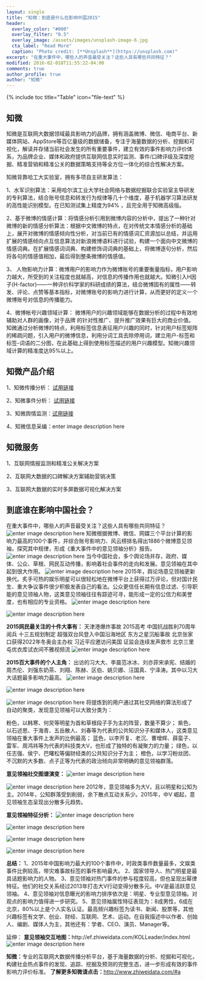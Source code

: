 ```yaml
---
layout: single
title: "知微：到底是什么在影响中国2015"
header:
  overlay_color: "#000"
  overlay_filter: "0.5"
  overlay_image: /assets/images/unsplash-image-6.jpg
  cta_label: "Read More"
  caption: "Photo credit: [**Unsplash**](https://unsplash.com)"
excerpt: "在重大事件中，哪些人的声音最受关注？这些人具有哪些共同特征？"
modified: 2016-02-018T11:55:22-04:00
comments: true
author_profile: true
author: "知微"
---
```


{% include toc title="Table" icon="file-text" %}

## 知微
知微是互联网大数据领域最具影响力的品牌，拥有涵盖微博、微信、电商平台、新媒体网站、AppStore等百亿量级的数据储备，专注于海量数据的分析、挖掘和可视化，解读并存储当前社会发生的所有重要事件，建立有效的事件影响力评价体系，为品牌企业、媒体和政府提供互联网信息实时监测、事件/口碑评级及深度挖掘、精准营销和精准公关的数据策略支持等全方位一体化的综合性解决方案。

知微背靠哈工大实验室，拥有多项自主研发算法：

1、水军识别算法：采用哈尔滨工业大学社会网络与数据挖掘联合实验室主导研发的专利算法，结合账号信息和转发行为规律等几十个维度，基于机器学习算法研发的高性能识别模型。在已知测试集上精度为94% ，且完全用于知微高级版。

2、基于微博的情感计算：将情感分析引用到微博内容的分析中，提出了一种针对微博的新的情感分析算法：根据中文微博的特点，在对传统文本情感分析的基础上，展开对微博的情感倾向性分析，对当前已有的情感词汇资源加以总结，并运用扩展的情感倾向点互信息算法对新浪微博语料进行试验，构建一个面向中文微博的情感词典。在扩展情感词词典、构建修饰词词典的基础上，将微博逐句分析，然后将各句的情感值相加，最后得到整条微博的情感值。

3、 人物影响力计算：微博用户的影响力作为微博账号的重要衡量指标，用户影响力越大，所受到的关注程度也就越高，对信息的传播作用也就越大。知微引入H因子(H-factor)——一种评价科学家的科研成绩的算法，结合微博固有的属性——转发、评论、点赞等基本指标，对微博账号的影响力进行计算，从而更好的定义一个微博账号对信息的传播能力。

4、微博帐号兴趣领域计算： 微博用户的兴趣领域能够在数据分析的过程中有效地辅助对人群的画像，对于品牌 的针对性推广、提升推广效果有巨大的商业价值。知微通过分析微博的特点，利用标签信息表征用户兴趣的同时，针对用户标签矩阵的稀疏问题，引入用户的微博信息，利用分词工具去除停用词，建立用户-标签和标签-词语的二分图，在此基础上得到使用标签描述的用户兴趣模型。知微兴趣领域计算的精准度达95%以上。

## 知微产品介绍

1、知微传播分析：  [试用链接](http://www.weiboreach.com/index.html)

2、知微事件分析： [试用链接](http://ef.zhiweidata.com/index.html)

3、知微舆情监测：[试用链接](http://yuqing.zhiweidata.com/ComplexYQ/index.jsP)

4、知微信息采编：enter image description here

## 知微服务

1、互联网情报监测和精准公关解决方案

2、互联网大数据的口碑解决方案辅助营销决策

3、互联网大数据的实时多屏数据可视化解决方案

## 到底谁在影响中国社会？
<p>在重大事件中，哪些人的声音最受关注？这些人具有哪些共同特征？ <img src="http://ww1.sinaimg.cn/large/8e970516gw1f04mwp7jrqj20jy0cgadd.jpg" alt="enter image description here" /> 知微根据微博、微信、网媒三个平台计算的影响力最高的100个事件，并综合账号影响力、风云榜排名得出1886个微博意见领袖，探究其中规律，形成《重大事件中的意见领袖分析》报告。 <img src="http://ww3.sinaimg.cn/large/8e970516gw1f04mc7xghnj20w90hy0uf.jpg" alt="enter image description here" /> 当今中国社会，多个舆论场并存，政府、媒体、公众、草根、网民互动传播，影响着社会事件的走向和发展。意见领袖在其中起到很大作用。 <img src="http://ww4.sinaimg.cn/large/8e970516gw1f04meunheuj20wa0i3gpn.jpg" alt="enter image description here" /> 2015年，舆论场意见领袖更新换代。炙手可热的娱乐明星可以很轻松地在微博平台上获得过万评论，但对国计民生、重大争议事件很少积极发表自己的看法。公众更信任长期有信息过滤、引导职能的意见领袖人物，这类意见领袖往往有踪迹可寻，能形成一定的公信力和美誉度，也有相应的专业资格。 <img src="http://ww2.sinaimg.cn/large/8e970516gw1f04miqlvuij20w50hy0v7.jpg" alt="enter image description here" /></p>
<p><span id="more-1444"></span></p>
<p><img src="http://ww4.sinaimg.cn/large/8e970516gw1f04mf5gzisj20se0fu76s.jpg" alt="enter image description here" /></p>
<p><strong>2015网民最关注的十件大事有：</strong> 天津港爆炸事故 2015高考 中国抗战胜利70周年阅兵 十三五规划制定 超强双台风登入中国沿海地区 东方之星沉船事故 北京张家口获得2022年冬奥会主办权 习近平应邀访问美国 证监会连续发声救市 北京三里屯优衣库试衣间不雅视频流 <img src="http://ww3.sinaimg.cn/large/8e970516gw1f04mfd85e3j20w70hy783.jpg" alt="enter image description here" /></p>
<p><strong>2015百大事件的个人主角：</strong> 出访的习大大、李晨范冰冰、刘亦菲宋承宪、结婚的周杰伦、刘强东奶茶、刘翔、陈赫、区伯、姚贝娜、汪国真、宁泽涛。其中以习大大话题最多影响力最高。 <img src="http://ww4.sinaimg.cn/large/8e970516gw1f04mi42laxj20w20hxdj0.jpg" alt="enter image description here" /></p>
<p><!--more--></p>
<p><img src="http://ww4.sinaimg.cn/large/8e970516gw1f04midao9mj20w60i1wiz.jpg" alt="enter image description here" /></p>
<p><!--more--></p>
<p><img src="http://ww1.sinaimg.cn/large/8e970516gw1f04mfrjulfj20w70hsn2d.jpg" alt="enter image description here" /> 将提炼到的用户通过其社交网络的算法形成了自动的聚类，发现意见领袖可以大致分类为：</p>
<p>粉色，以韩寒、何炅等明星为首和草根段子手为主的阵营，数量不算少； 紫色，以石述思、于海青、五岳散人、刘春等为代表的公共知识分子和媒体人，这类意见领袖在重大事件上发声的比例最高； 蓝色，以李开复、老沉、曹增辉、薛蛮子、雷军、周鸿祎等为代表的科技类大V，也形成了独特的有凝聚力的力量； 绿色，以任志强、侯宁、巴曙松等偏财经类的公共知识分子为主； 橙色，以学习粉丝团、不沉默的大多数、点子正等为代表的政治倾向非常明确的意见领袖群落。</p>
<p><strong>意见领袖社交图谱演变：</strong> <img src="http://ww4.sinaimg.cn/large/8e970516gw1f04mfyhvdzj20wa0hxgpm.jpg" alt="enter image description here" /></p>
<p><!--more--></p>
<p><img src="http://ww2.sinaimg.cn/large/8e970516gw1f04mg292eoj20w70hw0zj.jpg" alt="enter image description here" /> 2012年，意见领袖多为大V，且以明星和公知为主。2014年，公知群落受到削弱，余下散点互动关系少。2015年，中V 崛起，意见领袖生态呈现出分散多元趋势。</p>
<p><strong>意见领袖特征分析：</strong> <img src="http://ww2.sinaimg.cn/large/8e970516gw1f04mh4ymgyj20w90hzgo5.jpg" alt="enter image description here" /></p>
<p><!--more--></p>
<p><img src="http://ww2.sinaimg.cn/large/8e970516gw1f04mhkzn38j20w50hx0v6.jpg" alt="enter image description here" /></p>
<p><!--more--></p>
<p><img src="http://ww3.sinaimg.cn/large/8e970516gw1f04mh98slej20w10hxq66.jpg" alt="enter image description here" /></p>
<p><!--more--></p>
<p><img src="http://ww1.sinaimg.cn/large/8e970516gw1f04mhdgc2aj20w50hvn0i.jpg" alt="enter image description here" /></p>
<p><strong>总结：</strong> 1、2015年中国影响力最大的100个事件中，时政类事件数量最多，文娱类事件比例较高，带灾难事故标签的事件影响最大。 2、国家领导人、热门明星是最具话题影响力的人物。 3、意见领袖对热门事件的参与程度较高，但也呈现出幂律特征。他们的社交关系经过2013年打击大V行动变得分散多元。中V是最活跃意见领袖。 4、意见领袖对信息曝光的影响力排序依次是：明星、专业型意见领袖。对观点的影响力值得进一步研究。 5、意见领袖属性特征表现为：8成男性，6成在北京，80%以上是个人实名认证。最高频兴趣标签为读书、新闻、股票等，其他兴趣标签有文学、创业、财经、互联网、艺术、运动。在自我描述中以作者、创始人、编剧、媒体人为主，其他还有：学者、CEO、演员、Manager等。</p>
<p>延伸： <strong>意见领袖交互地图：</strong>http://ef.zhiweidata.com/KOLLeader/index.html <img src="http://ww2.sinaimg.cn/large/8e970516gw1f04mqi8gb6j211x0ltguq.jpg" alt="enter image description here" /></p>
<p><strong>知微：</strong>专业的互联网大数据传播分析平台，基于海量数据的分析、挖掘和可视化，构建社会热点事件的发现、追踪、挖掘及预测的完整生态，进一步形成有效的事件影响力评价标准。 <strong>了解更多知微请点击：</strong><a href="http://www.zhiweidata.com/#a">http://www.zhiweidata.com/#a</a></p>
